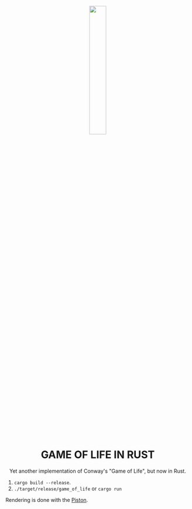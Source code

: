 <p align="center">
  <img height="30%" width="30%" src="http://www.euro-langues.org/wp-content/uploads/2019/10/communityIcon_sxcqnw4pxti11.png"/>
</p>
<h1 align="center">GAME OF LIFE IN RUST</h1>
<p align="center"> Yet another implementation of Conway's "Game of Life", but now in Rust.</p>

1. `cargo build --release`.
2. `./target/release/game_of_life` or `cargo run`

Rendering is done with the [Piston](https://github.com/PistonDevelopers/piston).
